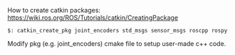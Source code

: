 

How to create catkin packages: https://wiki.ros.org/ROS/Tutorials/catkin/CreatingPackage

`$: catkin_create_pkg joint_encoders std_msgs sensor_msgs roscpp rospy`

Modify pkg (e.g. joint_encoders) cmake file to setup user-made c++ code.
